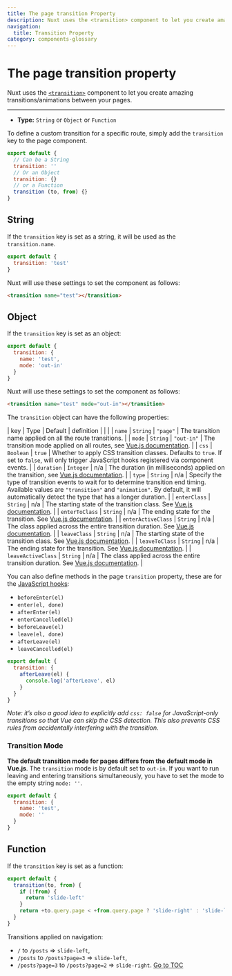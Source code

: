 ```yaml
---
title: The page transition Property
description: Nuxt uses the <transition> component to let you create amazing transitions/animations between your pages.
navigation:
  title: Transition Property
category: components-glossary
---
```

# The page transition property

Nuxt uses the [`<transition>`](https://vuejs.org/v2/guide/transitions.html#Transitioning-Single-Elements-Components) component to let you create amazing transitions/animations between your pages.

---

- **Type:** `String` or `Object` or `Function`

To define a custom transition for a specific route, simply add the `transition` key to the page component.

```js
export default {
  // Can be a String
  transition: ''
  // Or an Object
  transition: {}
  // or a Function
  transition (to, from) {}
}
```

## String

If the `transition` key is set as a string, it will be used as the `transition.name`.

```js
export default {
  transition: 'test'
}
```

Nuxt will use these settings to set the component as follows:

```html
<transition name="test"></transition>
```

## Object

If the `transition` key is set as an object:

```js
export default {
  transition: {
    name: 'test',
    mode: 'out-in'
  }
}
```

Nuxt will use these settings to set the component as follows:

```html
<transition name="test" mode="out-in"></transition>
```

The `transition` object can have the following properties:

| key                | Type      | Default    | definition                                                                                                                                                                                                                 |
|  |
| `name`             | `String`  | `"page"`   | The transition name applied on all the route transitions.                                                                                                                                                                  |
| `mode`             | `String`  | `"out-in"` | The transition mode applied on all routes, see [Vue.js documentation](https://vuejs.org/v2/guide/transitions.html#Transition-Modes).                                                                                       |
| `css`              | `Boolean` | `true`     | Whether to apply CSS transition classes. Defaults to `true`. If set to `false`, will only trigger JavaScript hooks registered via component events.                                                                        |
| `duration`         | `Integer` | n/a        | The duration (in milliseconds) applied on the transition, see [Vue.js documentation](https://vuejs.org/v2/guide/transitions.html#Explicit-Transition-Durations).                                                           |
| `type`             | `String`  | n/a        | Specify the type of transition events to wait for to determine transition end timing. Available values are `"transition"` and `"animation"`. By default, it will automatically detect the type that has a longer duration. |
| `enterClass`       | `String`  | n/a        | The starting state of the transition class. See [Vue.js documentation](https://vuejs.org/v2/guide/transitions.html#Custom-Transition-Classes).                                                                             |
| `enterToClass`     | `String`  | n/a        | The ending state for the transition. See [Vue.js documentation](https://vuejs.org/v2/guide/transitions.html#Custom-Transition-Classes).                                                                                    |
| `enterActiveClass` | `String`  | n/a        | The class applied across the entire transition duration. See [Vue.js documentation](https://vuejs.org/v2/guide/transitions.html#Custom-Transition-Classes).                                                                |
| `leaveClass`       | `String`  | n/a        | The starting state of the transition class. See [Vue.js documentation](https://vuejs.org/v2/guide/transitions.html#Custom-Transition-Classes).                                                                             |
| `leaveToClass`     | `String`  | n/a        | The ending state for the transition. See [Vue.js documentation](https://vuejs.org/v2/guide/transitions.html#Custom-Transition-Classes).                                                                                    |
| `leaveActiveClass` | `String`  | n/a        | The class applied across the entire transition duration. See [Vue.js documentation](https://vuejs.org/v2/guide/transitions.html#Custom-Transition-Classes).                                                                |

You can also define methods in the page `transition` property, these are for the [JavaScript hooks](https://vuejs.org/v2/guide/transitions.html#JavaScript-Hooks):

- `beforeEnter(el)`
- `enter(el, done)`
- `afterEnter(el)`
- `enterCancelled(el)`
- `beforeLeave(el)`
- `leave(el, done)`
- `afterLeave(el)`
- `leaveCancelled(el)`

```js
export default {
  transition: {
    afterLeave(el) {
      console.log('afterLeave', el)
    }
  }
}
```

_Note: it’s also a good idea to explicitly add `css: false` for JavaScript-only transitions so that Vue can skip the CSS detection. This also prevents CSS rules from accidentally interfering with the transition._

### Transition Mode

**The default transition mode for pages differs from the default mode in Vue.js**. The `transition` mode is by default set to `out-in`. If you want to run leaving and entering transitions simultaneously, you have to set the mode to the empty string `mode: ''`.

```js
export default {
  transition: {
    name: 'test',
    mode: ''
  }
}
```

## Function

If the `transition` key is set as a function:

```js
export default {
  transition(to, from) {
    if (!from) {
      return 'slide-left'
    }
    return +to.query.page < +from.query.page ? 'slide-right' : 'slide-left'
  }
}
```

Transitions applied on navigation:

- `/` to `/posts` => `slide-left`,
- `/posts` to `/posts?page=3` => `slide-left`,
- `/posts?page=3` to `/posts?page=2` => `slide-right`.
<span style='float: footnote;'><a href="../../../../index.html#toc">Go to TOC</a></span>
